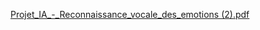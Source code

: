 [Projet_IA_-_Reconnaissance_vocale_des_emotions (2).pdf](https://github.com/jobordeau/Projet-IA/files/8983696/Projet_IA_-_Reconnaissance_vocale_des_emotions.2.pdf)
